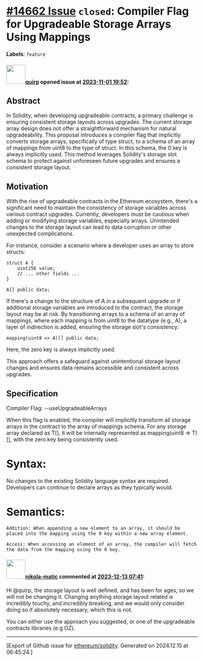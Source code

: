 # [\#14662 Issue](https://github.com/ethereum/solidity/issues/14662) `closed`: Compiler Flag for Upgradeable Storage Arrays Using Mappings
**Labels**: `feature`


#### <img src="https://avatars.githubusercontent.com/u/28508472?v=4" width="50">[quirp](https://github.com/quirp) opened issue at [2023-11-01 19:52](https://github.com/ethereum/solidity/issues/14662):

## Abstract

In Solidity, when developing upgradeable contracts, a primary challenge is ensuring consistent storage layouts across upgrades. The current storage array design does not offer a straightforward mechanism for natural upgradeability. This proposal introduces a compiler flag that implicitly converts storage arrays, specifically of type struct, to a schema of an array of mappings from uint8 to the type of struct. In this schema, the 0 key is always implicitly used. This method leverages Solidity's storage slot schema to protect against unforeseen future upgrades and ensures a consistent storage layout.
## Motivation

With the rise of upgradeable contracts in the Ethereum ecosystem, there's a significant need to maintain the consistency of storage variables across various contract upgrades. Currently, developers must be cautious when adding or modifying storage variables, especially arrays. Unintended changes to the storage layout can lead to data corruption or other unexpected complications.

For instance, consider a scenario where a developer uses an array to store structs:

```
struct A {
    uint256 value;
    // ... other fields ...
}

A[] public data;
```
If there's a change to the structure of A in a subsequent upgrade or if additional storage variables are introduced to the contract, the storage layout may be at risk. By transitioning arrays to a schema of an array of mappings, where each mapping is from uint8 to the datatype (e.g., A), a layer of indirection is added, ensuring the storage slot's consistency:

```
mapping(uint8 => A)[] public data;
```

Here, the zero key is always implicitly used.

This approach offers a safeguard against unintentional storage layout changes and ensures data remains accessible and consistent across upgrades.
## Specification

Compiler Flag: --useUpgradeableArrays

When this flag is enabled, the compiler will implicitly transform all storage arrays in the contract to the array of mappings schema. For any storage array declared as T[], it will be internally represented as mapping(uint8 => T)[], with the zero key being consistently used.
# Syntax:

No changes to the existing Solidity language syntax are required. Developers can continue to declare arrays as they typically would.
# Semantics:

    Addition: When appending a new element to an array, it should be placed into the mapping using the 0 key within a new array element.

    Access: When accessing an element of an array, the compiler will fetch the data from the mapping using the 0 key.

#### <img src="https://avatars.githubusercontent.com/u/4415530?u=dc3db70e8fbd03f92ca81ee173d57774ce61084d&v=4" width="50">[nikola-matic](https://github.com/nikola-matic) commented at [2023-12-13 07:41](https://github.com/ethereum/solidity/issues/14662#issuecomment-1853410748):

Hi @quirp, the storage layout is well defined, and has been for ages, so we will not be changing it. Changing anything storage layout related is incredibly touchy, and incredibly breaking, and we would only consider doing so if absolutely necessary, which this is not.

You can either use the approach you suggested, or one of the upgradeable contracts libraries (e.g OZ).


-------------------------------------------------------------------------------



[Export of Github issue for [ethereum/solidity](https://github.com/ethereum/solidity). Generated on 2024.12.15 at 06:45:24.]
